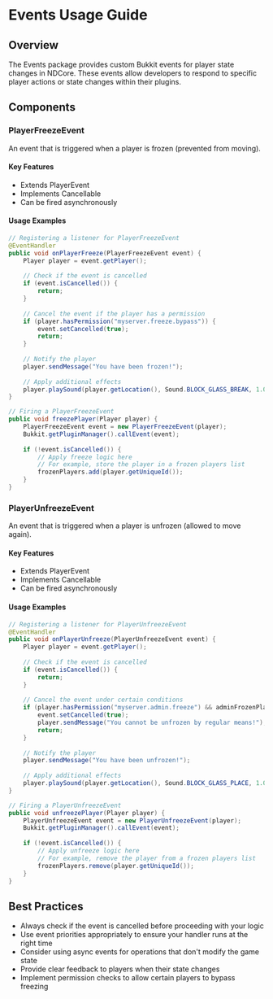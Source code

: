 # Events Usage Guide

## Overview

The Events package provides custom Bukkit events for player state changes in NDCore. These events allow developers to respond to specific player actions or state changes within their plugins.

## Components

### PlayerFreezeEvent

An event that is triggered when a player is frozen (prevented from moving).

#### Key Features

- Extends PlayerEvent
- Implements Cancellable
- Can be fired asynchronously

#### Usage Examples

```java
// Registering a listener for PlayerFreezeEvent
@EventHandler
public void onPlayerFreeze(PlayerFreezeEvent event) {
    Player player = event.getPlayer();
    
    // Check if the event is cancelled
    if (event.isCancelled()) {
        return;
    }
    
    // Cancel the event if the player has a permission
    if (player.hasPermission("myserver.freeze.bypass")) {
        event.setCancelled(true);
        return;
    }
    
    // Notify the player
    player.sendMessage("You have been frozen!");
    
    // Apply additional effects
    player.playSound(player.getLocation(), Sound.BLOCK_GLASS_BREAK, 1.0f, 1.0f);
}

// Firing a PlayerFreezeEvent
public void freezePlayer(Player player) {
    PlayerFreezeEvent event = new PlayerFreezeEvent(player);
    Bukkit.getPluginManager().callEvent(event);
    
    if (!event.isCancelled()) {
        // Apply freeze logic here
        // For example, store the player in a frozen players list
        frozenPlayers.add(player.getUniqueId());
    }
}
```

### PlayerUnfreezeEvent

An event that is triggered when a player is unfrozen (allowed to move again).

#### Key Features

- Extends PlayerEvent
- Implements Cancellable
- Can be fired asynchronously

#### Usage Examples

```java
// Registering a listener for PlayerUnfreezeEvent
@EventHandler
public void onPlayerUnfreeze(PlayerUnfreezeEvent event) {
    Player player = event.getPlayer();
    
    // Check if the event is cancelled
    if (event.isCancelled()) {
        return;
    }
    
    // Cancel the event under certain conditions
    if (player.hasPermission("myserver.admin.freeze") && adminFrozenPlayers.contains(player.getUniqueId())) {
        event.setCancelled(true);
        player.sendMessage("You cannot be unfrozen by regular means!");
        return;
    }
    
    // Notify the player
    player.sendMessage("You have been unfrozen!");
    
    // Apply additional effects
    player.playSound(player.getLocation(), Sound.BLOCK_GLASS_PLACE, 1.0f, 1.0f);
}

// Firing a PlayerUnfreezeEvent
public void unfreezePlayer(Player player) {
    PlayerUnfreezeEvent event = new PlayerUnfreezeEvent(player);
    Bukkit.getPluginManager().callEvent(event);
    
    if (!event.isCancelled()) {
        // Apply unfreeze logic here
        // For example, remove the player from a frozen players list
        frozenPlayers.remove(player.getUniqueId());
    }
}
```

## Best Practices

- Always check if the event is cancelled before proceeding with your logic
- Use event priorities appropriately to ensure your handler runs at the right time
- Consider using async events for operations that don't modify the game state
- Provide clear feedback to players when their state changes
- Implement permission checks to allow certain players to bypass freezing